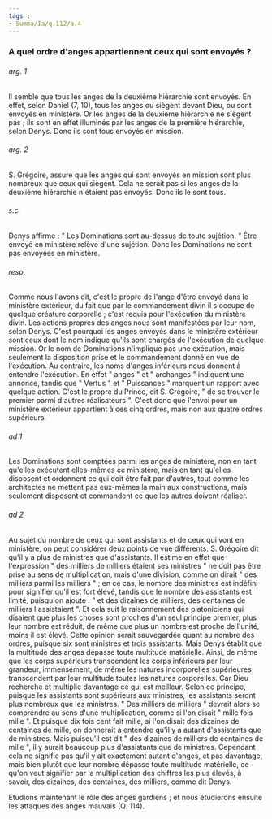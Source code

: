 ```yaml
---
tags : 
- Summa/Ia/q.112/a.4
---
```


### A quel ordre d'anges appartiennent ceux qui sont envoyés ?



###### arg. 1
Il semble que tous les anges de la deuxième hiérarchie sont envoyés. En effet, selon Daniel (7, 10), tous les anges ou siègent devant Dieu, ou sont envoyés en ministère. Or les anges de la deuxième hiérarchie ne siègent pas ; ils sont en effet illuminés par les anges de la première hiérarchie, selon Denys. Donc ils sont tous envoyés en mission. 

###### arg. 2
S. Grégoire, assure que les anges qui sont envoyés en mission sont plus nombreux que ceux qui siègent. Cela ne serait pas si les anges de la deuxième hiérarchie n'étaient pas envoyés. Donc ils le sont tous. 

###### s.c.
Denys affirme : " Les Dominations sont au-dessus de toute sujétion. " Être envoyé en ministère relève d'une sujétion. Donc les Dominations ne sont pas envoyées en ministère. 

###### resp.
Comme nous l'avons dit, c'est le propre de l'ange d'être envoyé dans le ministère extérieur, du fait que par le commandement divin il s'occupe de quelque créature corporelle ; c'est requis pour l'exécution du ministère divin. Les actions propres des anges nous sont manifestées par leur nom, selon Denys. C'est pourquoi les anges envoyés dans le ministère extérieur sont ceux dont le nom indique qu'ils sont chargés de l'exécution de quelque mission. Or le nom de Dominations n'implique pas une exécution, mais seulement la disposition prise et le commandement donné en vue de l'exécution. Au contraire, les noms d'anges inférieurs nous donnent à entendre l'exécution. En effet " anges " et " archanges " indiquent une annonce, tandis que " Vertus " et " Puissances " marquent un rapport avec quelque action. C'est le propre du Prince, dit S. Grégoire, " de se trouver le premier parmi d'autres réalisateurs ". C'est donc que l'envoi pour un ministère extérieur appartient à ces cinq ordres, mais non aux quatre ordres supérieurs. 

###### ad 1
Les Dominations sont comptées parmi les anges de ministère, non en tant qu'elles exécutent elles-mêmes ce ministère, mais en tant qu'elles disposent et ordonnent ce qui doit être fait par d'autres, tout comme les architectes ne mettent pas eux-mêmes la main aux constructions, mais seulement disposent et commandent ce que les autres doivent réaliser. 

###### ad 2
Au sujet du nombre de ceux qui sont assistants et de ceux qui vont en ministère, on peut considérer deux points de vue différents. S. Grégoire dit qu'il y a plus de ministres que d'assistants. Il estime en effet que l'expression " des milliers de milliers étaient ses ministres " ne doit pas être prise au sens de multiplication, mais d'une division, comme on dirait " des milliers parmi les milliers " ; en ce cas, le nombre des ministres est indéfini pour signifier qu'il est fort élevé, tandis que le nombre des assistants est limité, puisqu'on ajoute : " et des dizaines de milliers, des centaines de milliers l'assistaient ". Et cela suit le raisonnement des platoniciens qui disaient que plus les choses sont proches d'un seul principe premier, plus leur nombre est réduit, de même que plus un nombre est proche de l'unité, moins il est élevé. Cette opinion serait sauvegardée quant au nombre des ordres, puisque six sont ministres et trois assistants. Mais Denys établit que la multitude des anges dépasse toute multitude matérielle. Ainsi, de même que les corps supérieurs transcendent les corps inférieurs par leur grandeur, immensément, de même les natures incorporelles supérieures transcendent par leur multitude toutes les natures corporelles. Car Dieu recherche et multiplie davantage ce qui est meilleur. Selon ce principe, puisque les assistants sont supérieurs aux ministres, les assistants seront plus nombreux que les ministres. " Des milliers de milliers " devrait alors se comprendre au sens d'une multiplication, comme si l'on disait " mille fois mille ". Et puisque dix fois cent fait mille, si l'on disait des dizaines de centaines de mille, on donnerait à entendre qu'il y a autant d'assistants que de ministres. Mais puisqu'il est dit " des dizaines de milliers de centaines de mille ", il y aurait beaucoup plus d'assistants que de ministres. Cependant cela ne signifie pas qu'il y ait exactement autant d'anges, et pas davantage, mais bien plutôt que leur nombre dépasse toute multitude matérielle, ce qu'on veut signifier par la multiplication des chiffres les plus élevés, à savoir, des dizaines, des centaines, des milliers, comme dit Denys. 

Étudions maintenant le rôle des anges gardiens ; et nous étudierons ensuite les attaques des anges mauvais (Q. 114). 



